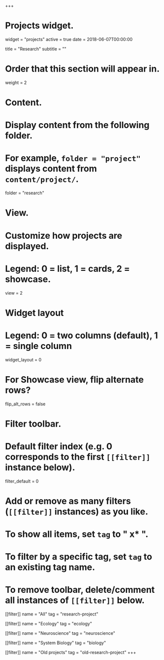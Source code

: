 +++
# Projects widget.
widget = "projects"
active = true
date = 2018-06-07T00:00:00

title = "Research"
subtitle = ""

# Order that this section will appear in.
weight = 2

# Content.
# Display content from the following folder.
# For example, `folder = "project"` displays content from `content/project/`.
folder = "research"

# View.
# Customize how projects are displayed.
# Legend: 0 = list, 1 = cards, 2 = showcase.
view = 2

# Widget layout
# Legend: 0 = two columns (default), 1 = single column
widget_layout = 0

# For Showcase view, flip alternate rows?
flip_alt_rows = false

# Filter toolbar.

# Default filter index (e.g. 0 corresponds to the first `[[filter]]` instance below).
filter_default = 0

# Add or remove as many filters (`[[filter]]` instances) as you like.
# To show all items, set `tag` to " x* ".
# To filter by a specific tag, set `tag` to an existing tag name.
# To remove toolbar, delete/comment all instances of `[[filter]]` below.
[[filter]]
  name = "All"
  tag = "research-project"

[[filter]]
  name = "Ecology"
  tag = "ecology"

[[filter]]
  name = "Neuroscience"
  tag = "neuroscience"

[[filter]]
  name = "System Biology"
  tag = "biology"


[[filter]]
  name = "Old projects"
  tag = "old-research-project"
+++
